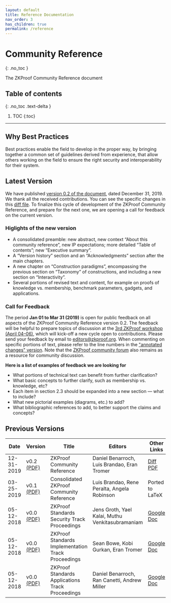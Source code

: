 ```yaml
---
layout: default
title: Reference Documentation
nav_order: 3
has_children: true
permalink: /reference
---
```


# Community Reference
{: .no_toc }

The ZKProof Community Reference document


## Table of contents
{: .no_toc .text-delta }

1. TOC
{:toc}

---

## Why Best Practices

Best practices enable the field to develop in the proper way, by bringing together a common set of guidelines derived from experience, that allow others working on the field to ensure the right security and interoperability for their system.

## Latest Version

We have published [version 0.2 of the document](/docs/pages/reference/reference.pdf), dated December 31, 2019. We thank all the received contributions. You can see the specific changes in this [diff file](/docs/pages/reference/diffs/diff-v0.2-from-v0.1.pdf). To finalize this cycle of development of the ZKProof Community Reference, and prepare for the next one, we are opening a call for feedback on the current version.

### Higlights of the new version

- A consolidated preamble: new abstract, new context “About this community reference”, new IP expectations; more detailed “Table of contents”; new “Executive summary”.
- A “Version history” section and an “Acknowledgments” section after the main chapters.
- A new chapter on “Construction paradigms”, encompassing the previous section on “Taxonomy” of constructions, and including a new section on “Interactivity”.
- Several portions of revised text and content, for example on proofs of knowledge vs. membership, benchmark parameters, gadgets, and applications.


### Call for Feedback 
  
The period **Jan 01 to Mar 31 (2019)** is open for public feedback on all aspects of the ZKProof Community Reference version 0.2. The feedback will be helpful to prepare topics of discussion at the [3rd ZKProof workshop (April 04–06)](https://zkproof.org/events/workshop3), which will kick-off a new cycle open to contributions. Please send your feedback by email to [editors@zkproof.org](maitlo:editors@zkproof.org). When commenting on specific portions of text, please refer to the line numbers in the ["annotated changes" version](/docs/pages/reference/diffs/changes-v0.2-from-v0.1.pdf). Note that the [ZKProof community forum](https://community.zkproof.org) also remains as a resource for community discussion.

**Here is a list of examples of feedback we are looking for**

- What portions of technical text can benefit from further clarification?
- What basic concepts to further clarify, such as membership vs. knowledge, etc?
- Each item in section 2.3 should be expanded into a new section — what to include?
- What new pictorial examples (diagrams, etc.) to add?
- What bibliographic references to add, to better support the claims and concepts?


## Previous Versions


Date | Version | Title | Editors | Other Links
-----|---------|-------|---------|---------
12-31-2019 | v0.2 [(PDF)](/docs/pages/reference/reference.pdf) | ZKProof Community Reference | Daniel Benarroch, Luis Brandao, Eran Tromer | [Diff PDF](docs/pages/reference/diffs/diff-v0.2-from-v0.1.pdf)
03-25-2019 | v0.1 [(PDF)](/docs/pages/reference/versions/referece-v0.1.pdf) | Consolidated ZKProof Community Reference | Luis Brandao, Rene Peralta, Angela Robinson | Ported to LaTeX
05-12-2018 | v0.0 [(PDF)](/docs/pages/reference/versions/zkproof-security-20180801.pdf) | ZKProof Standards Security Track Proceedings | Jens Groth, Yael Kalai, Muthu Venkitasubramaniam | [Google Doc](https://docs.google.com/document/d/1uXKovVpYuXRybCpFH97iMm9IVhzr2zfWCzrVm9jl5JA/edit?usp=sharing)
05-12-2018 | v0.0 [(PDF)](/docs/pages/reference/versions/zkproof-implementation-20180801.pdf) | ZKProof Standards Implementation Track Proceedings | Sean Bowe, Kobi Gurkan, Eran Tromer | [Google Doc](https://docs.google.com/document/d/1gcSXlQp1NOSza-8dBczL3X0KbLNvsYn4JXbpDMhUF2c/edit?usp=sharing)
05-12-2018 | v0.0 [(PDF)](/docs/pages/reference/versions/zkproof-applications-20180801.pdf) | ZKProof Standards Applications Track Proceedings | Daniel Benarroch, Ran Canetti, Andrew Miller | [Google Doc](https://docs.google.com/document/d/1spgtYG8iXZ_NjUXdN8AEdKdGmaulE8r-mf7NsQ-_y4E/edit?usp=sharing)
